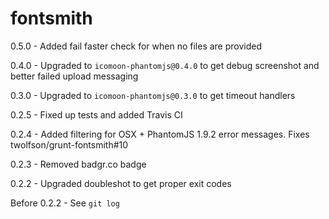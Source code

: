# fontsmith
0.5.0 - Added fail faster check for when no files are provided

0.4.0 - Upgraded to `icomoon-phantomjs@0.4.0` to get debug screenshot and better failed upload messaging

0.3.0 - Upgraded to `icomoon-phantomjs@0.3.0` to get timeout handlers

0.2.5 - Fixed up tests and added Travis CI

0.2.4 - Added filtering for OSX + PhantomJS 1.9.2 error messages. Fixes twolfson/grunt-fontsmith#10

0.2.3 - Removed badgr.co badge

0.2.2 - Upgraded doubleshot to get proper exit codes

Before 0.2.2 - See `git log`
